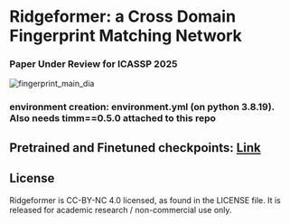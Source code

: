 # Ridgeformer: a Cross Domain Fingerprint Matching Network

### Paper Under Review for ICASSP 2025

![fingerprint_main_dia](https://github.com/user-attachments/assets/5bdb4d46-5cea-4ca2-a001-8406689543cb)

### environment creation: environment.yml (on python 3.8.19). Also needs timm==0.5.0 attached to this repo
## Pretrained and Finetuned checkpoints: [Link](https://buffalo.box.com/s/8wmvwhmvbmfsy8j7lr7ppa30bxe3hvws)



## License
Ridgeformer is CC-BY-NC 4.0 licensed, as found in the LICENSE file. It is released for academic research / non-commercial use only.
